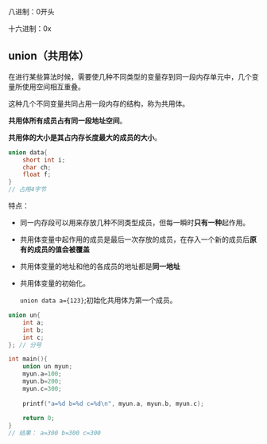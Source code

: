 八进制：0开头

十六进制：0x



## union（共用体）

在进行某些算法时候，需要使几种不同类型的变量存到同一段内存单元中，几个变量所使用空间相互重叠。

这种几个不同变量共同占用一段内存的结构，称为共用体。

**共用体所有成员占有同一段地址空间**。



**共用体的大小是其占内存长度最大的成员的大小**。

```c
union data{
    short int i;
    char ch;
    float f;
}
// 占用4字节
```

特点：

- 同一内存段可以用来存放几种不同类型成员，但每一瞬时**只有一种**起作用。

- 共用体变量中起作用的成员是最后一次存放的成员，在存入一个新的成员后**原有的成员的值会被覆盖**

- 共用体变量的地址和他的各成员的地址都是**同一地址**

- 共用体变量的初始化。

  `union data a={123}`;初始化共用体为第一个成员。

```c
union un{
    int a;
    int b;
    int c;
}; // 分号

int main(){
    union un myun;
    myun.a=100;
    myun.b=200;
    myun.c=300;
    
    printf("a=%d b=%d c=%d\n", myun.a, myun.b, myun.c);
    
    return 0;
}
// 结果： a=300 b=300 c=300
```

